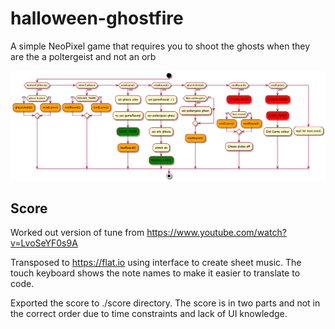 # halloween-ghostfire
A simple NeoPixel game that requires you to shoot the ghosts when they are the a poltergeist and not an orb

![Game flow](https://raw.githubusercontent.com/chrisjoyce911/halloween-ghostfire/master/images/flow.png)

## Score

Worked out version of tune from https://www.youtube.com/watch?v=LvoSeYF0s9A

Transposed to https://flat.io using interface to create sheet music. The touch keyboard shows the note names to make it easier to translate to code.

Exported the score to ./score directory. The score is in two parts and not in the correct order due to time constraints and lack of UI knowledge.
